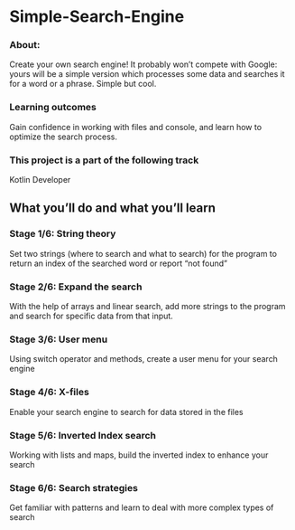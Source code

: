 # Simple-Search-Engine
### About:
Create your own search engine! It probably won’t compete with Google: yours will be a simple version which processes some data and searches it for a word or a phrase. Simple but cool.
### Learning outcomes
Gain confidence in working with files and console, and learn how to optimize the search process.
### This project is a part of the following track
Kotlin Developer
## What you’ll do and what you’ll learn
### Stage 1/6: String theory
Set two strings (where to search and what to search) for the program to return an index of the searched word or report “not found”
### Stage 2/6: Expand the search
With the help of arrays and linear search, add more strings to the program and search for specific data from that input.
### Stage 3/6: User menu
Using switch operator and methods, create a user menu for your search engine
### Stage 4/6: X-files
Enable your search engine to search for data stored in the files
### Stage 5/6: Inverted Index search
Working with lists and maps, build the inverted index to enhance your search
### Stage 6/6: Search strategies
Get familiar with patterns and learn to deal with more complex types of search
